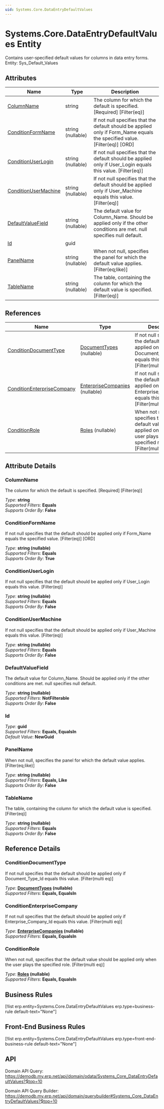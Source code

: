 ```yaml
---
uid: Systems.Core.DataEntryDefaultValues
---
```

# Systems.Core.DataEntryDefaultValues Entity

Contains user-specified default values for columns in data entry forms. Entity: Sys_Default_Values

## Attributes

| Name | Type | Description |
| ---- | ---- | --- |
| [ColumnName](Systems.Core.DataEntryDefaultValues.md#columnname) | string | The column for which the default is specified. [Required] [Filter(eq)] 
| [ConditionFormName](Systems.Core.DataEntryDefaultValues.md#conditionformname) | string (nullable) | If not null specifies that the default should be applied only if Form_Name equals the specified value. [Filter(eq)] [ORD] 
| [ConditionUserLogin](Systems.Core.DataEntryDefaultValues.md#conditionuserlogin) | string (nullable) | If not null specifies that the default should be applied only if User_Login equals this value. [Filter(eq)] 
| [ConditionUserMachine](Systems.Core.DataEntryDefaultValues.md#conditionusermachine) | string (nullable) | If not null specifies that the default should be applied only if User_Machine equals this value. [Filter(eq)] 
| [DefaultValueField](Systems.Core.DataEntryDefaultValues.md#defaultvaluefield) | string (nullable) | The default value for Column_Name. Should be applied only if the other conditions are met. null specifies null default. 
| [Id](Systems.Core.DataEntryDefaultValues.md#id) | guid |  
| [PanelName](Systems.Core.DataEntryDefaultValues.md#panelname) | string (nullable) | When not null, specifies the panel for which the default value applies. [Filter(eq;like)] 
| [TableName](Systems.Core.DataEntryDefaultValues.md#tablename) | string (nullable) | The table, containing the column for which the default value is specified. [Filter(eq)] 

## References

| Name | Type | Description |
| ---- | ---- | --- |
| [ConditionDocumentType](Systems.Core.DataEntryDefaultValues.md#conditiondocumenttype) | [DocumentTypes](General.DocumentTypes.md) (nullable) | If not null specifies that the default should be applied only if Document_Type_Id equals this value. [Filter(multi eq)] |
| [ConditionEnterpriseCompany](Systems.Core.DataEntryDefaultValues.md#conditionenterprisecompany) | [EnterpriseCompanies](General.EnterpriseCompanies.md) (nullable) | If not null specifies that the default should be applied only if Enterprise_Company_Id equals this value. [Filter(multi eq)] |
| [ConditionRole](Systems.Core.DataEntryDefaultValues.md#conditionrole) | [Roles](Systems.Workflow.Roles.md) (nullable) | When not null, specifies that the default value should be applied only when the user plays the specified role. [Filter(multi eq)] |


## Attribute Details

### ColumnName

The column for which the default is specified. [Required] [Filter(eq)]

_Type_: **string**  
_Supported Filters_: **Equals**  
_Supports Order By_: **False**  

### ConditionFormName

If not null specifies that the default should be applied only if Form_Name equals the specified value. [Filter(eq)] [ORD]

_Type_: **string (nullable)**  
_Supported Filters_: **Equals**  
_Supports Order By_: **True**  

### ConditionUserLogin

If not null specifies that the default should be applied only if User_Login equals this value. [Filter(eq)]

_Type_: **string (nullable)**  
_Supported Filters_: **Equals**  
_Supports Order By_: **False**  

### ConditionUserMachine

If not null specifies that the default should be applied only if User_Machine equals this value. [Filter(eq)]

_Type_: **string (nullable)**  
_Supported Filters_: **Equals**  
_Supports Order By_: **False**  

### DefaultValueField

The default value for Column_Name. Should be applied only if the other conditions are met. null specifies null default.

_Type_: **string (nullable)**  
_Supported Filters_: **NotFilterable**  
_Supports Order By_: **False**  

### Id

_Type_: **guid**  
_Supported Filters_: **Equals, EqualsIn**  
_Default Value_: **NewGuid**  

### PanelName

When not null, specifies the panel for which the default value applies. [Filter(eq;like)]

_Type_: **string (nullable)**  
_Supported Filters_: **Equals, Like**  
_Supports Order By_: **False**  

### TableName

The table, containing the column for which the default value is specified. [Filter(eq)]

_Type_: **string (nullable)**  
_Supported Filters_: **Equals**  
_Supports Order By_: **False**  


## Reference Details

### ConditionDocumentType

If not null specifies that the default should be applied only if Document_Type_Id equals this value. [Filter(multi eq)]

_Type_: **[DocumentTypes](General.DocumentTypes.md) (nullable)**  
_Supported Filters_: **Equals, EqualsIn**  

### ConditionEnterpriseCompany

If not null specifies that the default should be applied only if Enterprise_Company_Id equals this value. [Filter(multi eq)]

_Type_: **[EnterpriseCompanies](General.EnterpriseCompanies.md) (nullable)**  
_Supported Filters_: **Equals, EqualsIn**  

### ConditionRole

When not null, specifies that the default value should be applied only when the user plays the specified role. [Filter(multi eq)]

_Type_: **[Roles](Systems.Workflow.Roles.md) (nullable)**  
_Supported Filters_: **Equals, EqualsIn**  



## Business Rules

[!list erp.entity=Systems.Core.DataEntryDefaultValues erp.type=business-rule default-text="None"]

## Front-End Business Rules

[!list erp.entity=Systems.Core.DataEntryDefaultValues erp.type=front-end-business-rule default-text="None"]

## API

Domain API Query:
<https://demodb.my.erp.net/api/domain/odata/Systems_Core_DataEntryDefaultValues?$top=10>

Domain API Query Builder:
<https://demodb.my.erp.net/api/domain/querybuilder#Systems_Core_DataEntryDefaultValues?$top=10>

